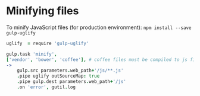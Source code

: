 # Minifying files

To minify JavaScript files (for production environment):
`npm install --save gulp-uglify`
```coffeescript
uglify  = require 'gulp-uglify'

gulp.task 'minify',
['vendor', 'bower', 'coffee'], # coffee files must be compiled to js first
->
	gulp.src parameters.web_path+'/js/**.js'
	.pipe uglify outSourceMap: true
	.pipe gulp.dest parameters.web_path+'/js'
	.on 'error', gutil.log
```

